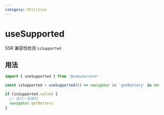 ```yaml
---
category: Utilities
---
```


# useSupported

SSR 兼容性检测 `isSupported`

## 用法

```ts
import { useSupported } from '@vueuse/core'

const isSupported = useSupported(() => navigator && 'getBattery' in navigator)

if (isSupported.value) {
  // 执行一些操作
  navigator.getBattery
}
```
